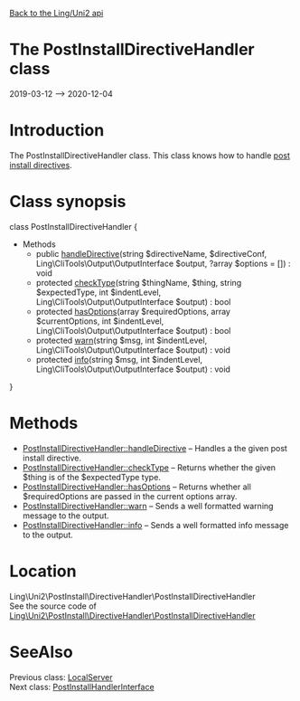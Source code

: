 [Back to the Ling/Uni2 api](https://github.com/lingtalfi/Uni2/blob/master/doc/api/Ling/Uni2.md)



The PostInstallDirectiveHandler class
================
2019-03-12 --> 2020-12-04






Introduction
============

The PostInstallDirectiveHandler class.
This class knows how to handle [post install directives](https://github.com/lingtalfi/Uni2/blob/master/README.md#dependenciesbyml).



Class synopsis
==============


class <span class="pl-k">PostInstallDirectiveHandler</span>  {

- Methods
    - public [handleDirective](https://github.com/lingtalfi/Uni2/blob/master/doc/api/Ling/Uni2/PostInstall/DirectiveHandler/PostInstallDirectiveHandler/handleDirective.md)(string $directiveName, $directiveConf, Ling\CliTools\Output\OutputInterface $output, ?array $options = []) : void
    - protected [checkType](https://github.com/lingtalfi/Uni2/blob/master/doc/api/Ling/Uni2/PostInstall/DirectiveHandler/PostInstallDirectiveHandler/checkType.md)(string $thingName, $thing, string $expectedType, int $indentLevel, Ling\CliTools\Output\OutputInterface $output) : bool
    - protected [hasOptions](https://github.com/lingtalfi/Uni2/blob/master/doc/api/Ling/Uni2/PostInstall/DirectiveHandler/PostInstallDirectiveHandler/hasOptions.md)(array $requiredOptions, array $currentOptions, int $indentLevel, Ling\CliTools\Output\OutputInterface $output) : bool
    - protected [warn](https://github.com/lingtalfi/Uni2/blob/master/doc/api/Ling/Uni2/PostInstall/DirectiveHandler/PostInstallDirectiveHandler/warn.md)(string $msg, int $indentLevel, Ling\CliTools\Output\OutputInterface $output) : void
    - protected [info](https://github.com/lingtalfi/Uni2/blob/master/doc/api/Ling/Uni2/PostInstall/DirectiveHandler/PostInstallDirectiveHandler/info.md)(string $msg, int $indentLevel, Ling\CliTools\Output\OutputInterface $output) : void

}






Methods
==============

- [PostInstallDirectiveHandler::handleDirective](https://github.com/lingtalfi/Uni2/blob/master/doc/api/Ling/Uni2/PostInstall/DirectiveHandler/PostInstallDirectiveHandler/handleDirective.md) &ndash; Handles a the given post install directive.
- [PostInstallDirectiveHandler::checkType](https://github.com/lingtalfi/Uni2/blob/master/doc/api/Ling/Uni2/PostInstall/DirectiveHandler/PostInstallDirectiveHandler/checkType.md) &ndash; Returns whether the given $thing is of the $expectedType type.
- [PostInstallDirectiveHandler::hasOptions](https://github.com/lingtalfi/Uni2/blob/master/doc/api/Ling/Uni2/PostInstall/DirectiveHandler/PostInstallDirectiveHandler/hasOptions.md) &ndash; Returns whether all $requiredOptions are passed in the current options array.
- [PostInstallDirectiveHandler::warn](https://github.com/lingtalfi/Uni2/blob/master/doc/api/Ling/Uni2/PostInstall/DirectiveHandler/PostInstallDirectiveHandler/warn.md) &ndash; Sends a well formatted warning message to the output.
- [PostInstallDirectiveHandler::info](https://github.com/lingtalfi/Uni2/blob/master/doc/api/Ling/Uni2/PostInstall/DirectiveHandler/PostInstallDirectiveHandler/info.md) &ndash; Sends a well formatted info message to the output.





Location
=============
Ling\Uni2\PostInstall\DirectiveHandler\PostInstallDirectiveHandler<br>
See the source code of [Ling\Uni2\PostInstall\DirectiveHandler\PostInstallDirectiveHandler](https://github.com/lingtalfi/Uni2/blob/master/PostInstall/DirectiveHandler/PostInstallDirectiveHandler.php)



SeeAlso
==============
Previous class: [LocalServer](https://github.com/lingtalfi/Uni2/blob/master/doc/api/Ling/Uni2/LocalServer/LocalServer.md)<br>Next class: [PostInstallHandlerInterface](https://github.com/lingtalfi/Uni2/blob/master/doc/api/Ling/Uni2/PostInstall/Handler/PostInstallHandlerInterface.md)<br>
